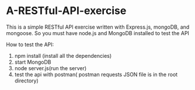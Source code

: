# A-RESTful-API-exercise
This is a simple RESTful API exercise written with Express.js, mongoDB, and mongoose. So you must have node.js and MongoDB installed to test the API

How to test the API:
1. npm install (install all the dependencies)
2. start MongoDB
3. node server.js(run the server)
4. test the api with postman( postman requests JSON file is in the root directory)
